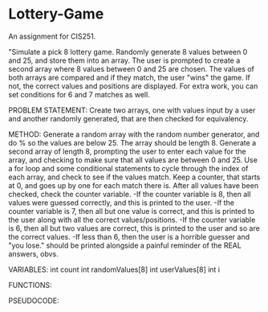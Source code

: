 # Lottery-Game
An assignment for CIS251.

"Simulate a pick 8 lottery game. Randomly generate 8 values between 0 and 25, and store them into an array. The user is prompted to create a second array where 8 values between 0 and 25 are chosen. The values of both arrays are compared and if they match, the user "wins" the game. If not, the correct values and positions are displayed. For extra work, you can set conditions for 6 and 7 matches as well.

PROBLEM STATEMENT:
Create two arrays, one with values input by a user and another randomly generated, that are then checked for equivalency.

METHOD:
Generate a random array with the random number generator, and do % so the values are below 25. The array should be length 8. Generate a second array of length 8, prompting the user to enter each value for the array, and checking to make sure that all values are between 0 and 25. Use a for loop and some conditional statements to cycle through the index of each array, and check to see if the values match. Keep a counter, that starts at 0, and goes up by one for each match there is. After all values have been checked, check the counter variable.
  -If the counter variable is 8, then all values were guessed correctly, and this is printed to the user.
  -If the counter variable is 7, then all but one value is correct, and this is printed to the user along with all the correct values/positions.
  -If the counter variable is 6, then all but two values are correct, this is printed to the user and so are the correct values.
  -If less than 6, then the user is a horrible guesser and "you lose." should be printed alongside a painful reminder of the REAL answers, obvs.
  
VARIABLES:
 int count
 int randomValues[8]
 int userValues[8]
 int i
 
FUNCTIONS:

PSEUDOCODE:

